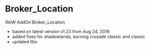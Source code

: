 # Broker_Location
WoW AddOn Broker_Location

* based on latest version v1.23 from Aug 24, 2018
* added fixes for shadowlands, burning crusade classic and classic
* updated libs
